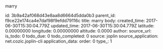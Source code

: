 marry



id: 3b9a42af068d43e8aa8d6664d5dda0b3
parent_id: f9ce22e174ca4e7daf98f9efdd79116c
title: marry
body: 
created_time: 2017-06-30T15:30:04.779Z
updated_time: 2017-06-30T15:30:04.779Z
latitude: 0.00000000
longitude: 0.00000000
altitude: 0.0000
author: 
source_url: 
is_todo: 0
todo_due: 0
todo_completed: 0
source: joplin
source_application: net.cozic.joplin-cli
application_data: 
order: 0
type_: 1